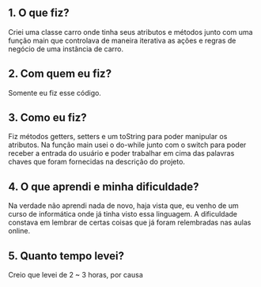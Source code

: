 ## 1. O que fiz?

Criei uma classe carro onde tinha seus atributos e métodos junto com uma função main que controlava de maneira iterativa as ações e regras de negócio de uma instãncia de carro.

## 2. Com quem eu fiz?

Somente eu fiz esse código.

## 3. Como eu fiz?

Fiz métodos getters, setters e um toString para poder manipular os atributos.
Na função main usei o do-while junto com o switch para poder receber a entrada do usuário e poder trabalhar em cima das palavras chaves que foram fornecidas na descrição do projeto.

## 4. O que aprendi e minha dificuldade?

Na verdade não aprendi nada de novo, haja vista que, eu venho de um curso de informática onde já tinha visto essa linguagem.
A dificuldade constava em lembrar de certas coisas que já foram relembradas nas aulas online.

## 5. Quanto tempo levei?

Creio que levei de 2 ~ 3 horas, por causa
